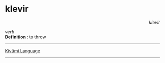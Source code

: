 
# klevir

<div align="right"><i>klevir</i></div>

*verb*  
**Definition :** to throw  

---

[Kivümi Language](../README.md)

---
